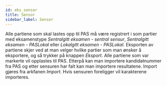 ```yaml
---
id: eks_sensor
title: Sensor
sidebar_label: Sensor
---
```


Alle partiene som skal lastes opp til PAS må være registrert i som partier med eksamenstype _Sentralgitt eksamen - sentral sensur_, _Sentralgitt eksamen - PASLokal_ eller _Lokalgitt eksamen - PASLokal_. Eksporten av partiene skjer ved at man velger hvilke partier som man ønsker å eksportere, og så trykker på knappen _Eksport_. Alle partiene som var markerte vil opplastes til PAS. Etterpå kan man importere kandidatnummer fra PAS og etter sensuren har falt kan man importere resultatene. Import gjøres fra arkfanen _Import_. Hvis sensuren foreligger vil karakterene importeres. 
